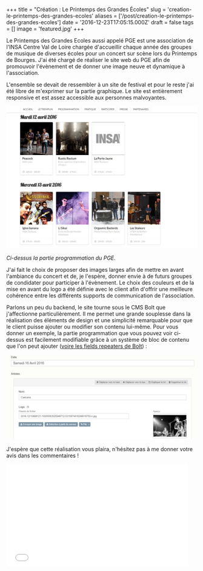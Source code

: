 +++
title = "Création : Le Printemps des Grandes Écoles"
slug = 'creation-le-printemps-des-grandes-ecoles'
aliases = ['/post/creation-le-printemps-des-grandes-ecoles']
date = '2016-12-23T17:05:15.000Z'
draft = false
tags = []
image = 'featured.jpg'
+++

Le Printemps des Grandes Ecoles aussi appelé PGE est une association de l'INSA Centre Val de Loire chargée d'accueillir chaque année des groupes de musique de diverses écoles pour un concert sur scène lors du Printemps de Bourges. J'ai été chargé de réaliser le site web du PGE afin de promouvoir l'évènement et de donner une image neuve et dynamique à l'association.

L'ensemble se devait de ressembler à un site de festival et pour le reste j'ai été libre de m'exprimer sur la partie graphique. Le site est entièrement responsive et est assez accessible aux personnes malvoyantes.

![](pge%20prog.jpg)

_Ci-dessus la partie programmation du PGE._

J'ai fait le choix de proposer des images larges afin de mettre en avant l'ambiance du concert et de, je l'espère, donner envie à de futurs groupes de condidater pour participer à l'évènement. Le choix des couleurs et de la mise en avant du logo a été définie avec le client afin d'offrir une meilleure cohérence entre les différents supports de communication de l'association.

Parlons un peu du backend, le site tourne sous le CMS Bolt que j'affectionne particulièrement. Il me permet une grande souplesse dans la réalisation des éléments de design et une simplicité remarquable pour que le client puisse ajouter ou modifier son contenu lui-même. Pour vous donner un exemple, la partie programmation que vous pouvez voir ci-dessus est facilement modifiable grâce à un système de bloc de contenu que l'on peut ajouter ([voire les fields repeaters de Bolt](https://docs.bolt.cm/3.2/fields/repeater)) :

![](pge%20back.png)

J'espère que cette réalisation vous plaira, n'hésitez pas à me donner votre avis dans les commentaires ! 

<iframe src="//giphy.com/embed/l0MYuExBiuVmuujKw" width="480" height="269" frameborder="0" class="giphy-embed" allowfullscreen=""></iframe>
